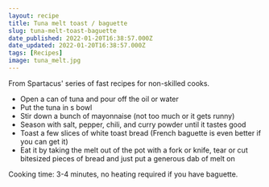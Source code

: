 ```yaml
---
layout: recipe
title: Tuna melt toast / baguette
slug: tuna-melt-toast-baguette
date_published: 2022-01-20T16:38:57.000Z
date_updated: 2022-01-20T16:38:57.000Z
tags: [Recipes]
image: tuna_melt.jpg
---
```


From Spartacus' series of fast recipes for non-skilled cooks.

- Open a can of tuna and pour off the oil or water
- Put the tuna in s bowl
- Stir down a bunch of mayonnaise (not too much or it gets runny)
- Season with salt, pepper, chili, and curry powder until it tastes good
- Toast a few slices of white toast bread (French baguette is even better if you can get it)
- Eat it by taking the melt out of the pot with a fork or knife, tear or cut bitesized pieces of bread and just put a generous dab of melt on

Cooking time: 3-4 minutes, no heating required if you have baguette.
